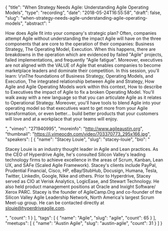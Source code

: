 {
  "title": "When Strategy Needs Agile: Understanding Agile Operating Models",
  "type": "recording",
  "date": "2018-05-24T16:55:58",
  "draft": false,
  "slug": "when-strategy-needs-agile-understanding-agile-operating-models",
  "abstract": "<p>How does Agile fit into your company's strategic plan? Often, companies attempt Agile without understanding the impact Agile will have on the three components that are core to the operation of their companies: Business Strategy, The Operating Model, Execution. When this happens, there are breakdowns in the operation which are evidenced by failed \"Agile\" projects, failed implementations, and frequently \"Agile fatigue\". Moreover, executives are not aligned with the VALUE of Agile that enables companies to become marketplace leaders and dominate their competition. In this session, you'll learn: \r\nThe foundations of Business Strategy, Operating Models, and Execution, The integrated relationship between Agile and Strategy, How Agile and Agile Operating Models work within this context, How to describe to Executives the impact of Agile to fix a broken Operating Model. You'll walk away with a new language so that you can articulate Agile as it relates to Operational Strategy. Moreover, you'll have tools to blend Agile into your operating model so that executives want to get more from your Agile transformation, or even better... build better products that your customers will love and at a workplace that your teams will enjoy.</p>",
  "vimeo": "271940995",
  "moreinfo": "http://www.agileaustin.org",
  "thumbnail": "https://i.vimeocdn.com/video/703370773_295x166.jpg",
  "speakers": [
    {
      "name": "Stacey Louie",
      "slug": "stacey-louie",
      "bio": "<p>Stacey Louie is an industry thought leader in Agile and Lean practices. As the CEO of Hyperdrive Agile, he's consulted Silicon Valley's leading technology firms to achieve excellence in the areas of Scrum, Kanban, Lean UX, and SAFe (Scaled Agile Framework). Stacey's clients include PayPal, Prudential Financial, Cisco, HP, eBay/StubHub, Docusign, Humana, Tesla, Twitter, LinkedIn, Google, Nike and others. Prior to Hyperdrive, Stacey served as CIO at Verisk Analytics, LogicEase, and Stewart Technology. He also held product management positions at Oracle and Inxight Software/ Xerox PARC. Stacey is the founder of AgileCamp.Org and co-founder of the Silicon Valley Agile Leadership Network, North America's largest Scrum Meet-up group. He can be contacted directly at slouie@hyperdriveagile.com.</p>",
      "count": 1
    }
  ],
  "tags": [
    {
      "name": "Agile",
      "slug": "agile",
      "count": 65
    }
  ],
  "meetups": [
    {
      "name": "Austin Agile",
      "slug": "austin-agile",
      "count": 31
    }
  ]
}